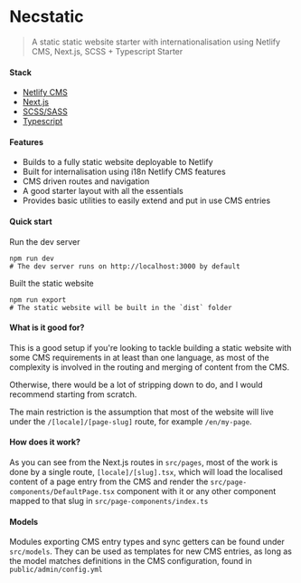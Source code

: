 # Necstatic

> A static static website starter with internationalisation using Netlify CMS, Next.js, SCSS + Typescript Starter

#### Stack

- [Netlify CMS](https://www.netlifycms.org/)
- [Next.js](https://nextjs.org/)
- [SCSS/SASS](https://sass-lang.com/)
- [Typescript](https://www.typescriptlang.org/)

#### Features

- Builds to a fully static website deployable to Netlify
- Built for internalisation using i18n Netlify CMS features
- CMS driven routes and navigation
- A good starter layout with all the essentials
- Provides basic utilities to easily extend and put in use CMS entries

#### Quick start

Run the dev server

```
npm run dev
# The dev server runs on http://localhost:3000 by default
```

Built the static website

```
npm run export
# The static website will be built in the `dist` folder
```

#### What is it good for?

This is a good setup if you're looking to tackle building a static website with some CMS requirements in at least than one language, as most of the complexity is involved in the routing and merging of content from the CMS.

Otherwise, there would be a lot of stripping down to do, and I would recommend starting from scratch.

The main restriction is the assumption that most of the website will live under the `/[locale]/[page-slug]` route, for example `/en/my-page`.

#### How does it work?

As you can see from the Next.js routes in `src/pages`, most of the work is done by a single route, `[locale]/[slug].tsx`, which will load the localised content of a page entry from the CMS and render the `src/page-components/DefaultPage.tsx` component with it or any other component mapped to that slug in `src/page-components/index.ts`

#### Models

Modules exporting CMS entry types and sync getters can be found under `src/models`. They can be used as templates for new CMS entries, as long as the model matches definitions in the CMS configuration, found in `public/admin/config.yml`
